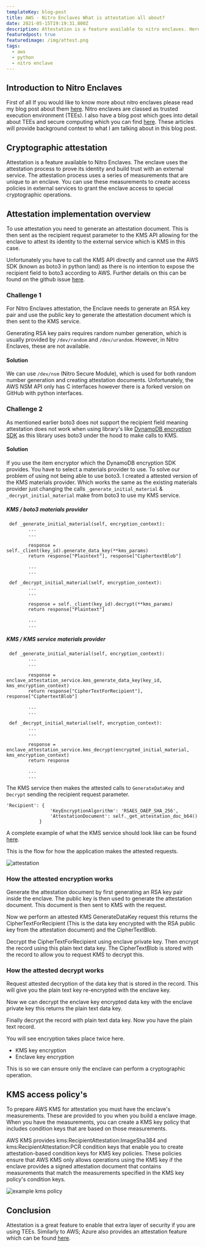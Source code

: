 ```yaml
---
templateKey: blog-post
title: AWS - Nitro Enclaves What is attestation all about?
date: 2021-05-15T19:19:31.800Z
description: Attestation is a feature available to nitro enclaves. Heres why you should be using it in your secure computing implementation.
featuredpost: true
featuredimage: /img/attest.png
tags:
  - aws
  - python
  - nitro enclave
---
```


## Introduction to Nitro Enclaves

First of all If you would like to know more about nitro enclaves please read my blog post about them [here](https://elliotmorris.dev/blog/2021-01-16-aws-nitro-enclave). Nitro enclaves are classed as trusted execution environment (TEEs). I also have a blog post which goes into detail about TEEs and secure computing which you can find [here](https://elliotmorris.dev/blog/2021-04-26-confidential-computing/). These articles will provide background context to what I am talking about in this blog post.

## Cryptographic attestation​

Attestation is a feature available to Nitro Enclaves. The enclave uses the attestation process to prove its identity and build trust with an external service.​
The attestation process uses a series of measurements that are unique to an enclave. You can use these measurements to create access policies in external services to grant the enclave access to special cryptographic operations.

## Attestation implementation overview

To use attestation you need to generate an attestation document. This is then sent as the recipient request parameter to the KMS API allowing for the enclave to attest its identity to the external service which is KMS in this case.

Unfortunately you have to call the KMS API directly and cannot use the AWS SDK (known as boto3 in python land) as there is no intention to expose the recipient field to boto3 according to AWS. Further details on this can be found on the github issue [here](https://github.com/boto/botocore/issues/2271).

### Challenge 1

For Nitro Enclaves attestation, the Enclave needs to generate an RSA key pair and use the public key to generate the attestation document which is then sent to the KMS service.

Generating RSA key pairs requires random number generation, which is usually provided by `/dev/random` and `/dev/urandom`. However, in Nitro Enclaves, these are not available.​

#### Solution

We can use `/dev/nsm` (Nitro Secure Module), which is used for both random number generation and creating attestation documents. Unfortunately, the AWS NSM API only has C interfaces however there is a forked version on GitHub with python interfaces.

### Challenge 2

As mentioned earlier boto3 does not support the recipient field meaning attestation does not work when using library's like [DynamoDB encryption SDK](https://github.com/aws/aws-dynamodb-encryption-python/) as this library uses boto3 under the hood to make calls to KMS.

#### Solution

If you use the item encryptor which the DynamoDB encryption SDK provides. You have to select a materials provider to use. To solve our problem of using not being able to use boto3. I created a attested version of the KMS materials provider. Which works the same as the existing materials provider just changing the calls `_generate_initial_material` & `_decrypt_initial_material` make from boto3 to use my KMS service.

##### KMS / boto3 materials provider

```
 def _generate_initial_material(self, encryption_context):
        ...
        ...

        response = self._client(key_id).generate_data_key(**kms_params)
        return response["Plaintext"], response["CiphertextBlob"]

        ...
        ...
```

```
 def _decrypt_initial_material(self, encryption_context):
        ...
        ...

        response = self._client(key_id).decrypt(**kms_params)
        return response["Plaintext"]

        ...
        ...
```

##### KMS / KMS service materials provider

```
 def _generate_initial_material(self, encryption_context):
        ...
        ...

        response = enclave_attestation_service.kms_generate_data_key(key_id, kms_encryption_context)
        return response["CipherTextForRecipient"], response["CiphertextBlob"]

        ...
        ...
```

```
 def _decrypt_initial_material(self, encryption_context):
        ...
        ...

        response = enclave_attestation_service.kms_decrypt(encrypted_initial_material, kms_encryption_context)
        return response

        ...
        ...
```

The KMS service then makes the attested calls to `GenerateDataKey` and `Decrypt` sending the recipient request parameter.

```
'Recipient': {
                'KeyEncryptionAlgorithm': 'RSAES_OAEP_SHA_256',
                'AttestationDocument': self._get_attestation_doc_b64()
            }
```

A complete example of what the KMS service should look like can be found [here](https://github.com/donkersgoed/nitropepper-enclave-app/blob/main/kms.py).


This is the flow for how the application makes the attested requests.

![attestation](/img/attest.png)

### How the attested encryption works

Generate the attestation document by first generating an RSA key pair inside the enclave. The public key is then used to generate the attestation document. This document is then sent to KMS with the request. ​

Now we perform an attested KMS GenerateDataKey request this returns the CipherTextForRecipient (This is the data key encrypted with the RSA public key from the attestation document) and the CipherTextBlob. ​

Decrypt the CipherTextForRecipient using enclave private key. Then encrypt the record using this plain text data key.​
The CipherTextBlob is stored with the record to allow you to request KMS to decrypt this.​

### How the attested decrypt works​

Request attested decryption of the data key that is stored in the record. This will give you the plain text key re-encrypted with the enclave key.​

Now we can decrypt the enclave key encrypted data key with the enclave private key this returns the plain text data key.​

Finally decrypt the record with plain text data key. Now you have the plain text record.

You will see encryption takes place twice here.

- KMS key encryption
- Enclave key encryption

This is so we can ensure only the enclave can perform a cryptographic operation.

## KMS access policy's

To prepare AWS KMS for attestation you must have the enclave's measurements. These are provided to you when you build a enclave image. When you have the measurements, you can create a KMS key policy that includes condition keys that are based on those measurements.

AWS KMS provides kms:RecipientAttestation:ImageSha384 and kms:RecipientAttestation:PCR condition keys that enable you to create attestation-based condition keys for KMS key policies. These policies ensure that AWS KMS only allows operations using the KMS key if the enclave provides a signed attestation document that contains measurements that match the measurements specified in the KMS key policy's condition keys.

![example kms policy](/img/kms-policy.png)

## Conclusion

Attestation is a great feature to enable that extra layer of security if you are using TEEs. Similarly to AWS; Azure also provides an attestation feature which can be found [here](https://azure.microsoft.com/en-gb/services/azure-attestation/).
